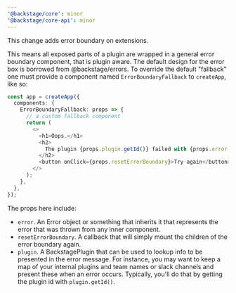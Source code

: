 ```yaml
---
'@backstage/core': minor
'@backstage/core-api': minor
---
```


This change adds error boundary on extensions.

This means all exposed parts of a plugin are wrapped in a general error boundary component, that is plugin aware. The default design for the error box is borrowed from @backstage/errors. To override the default "fallback" one must provide a component named `ErrorBoundaryFallback` to `createApp`, like so:

```ts
const app = createApp({
  components: {
    ErrorBoundaryFallback: props => {
      // a custom fallback component
      return (
        <>
          <h1>Oops.</h1>
          <h2>
            The plugin {props.plugin.getId()} failed with {props.error.message}
          </h2>
          <button onClick={props.resetErrorBoundary}>Try again</button>
        </>
      );
    },
  },
});
```

The props here include:

- `error`. An Error object or something that inherits it that represents the error that was thrown from any inner component.
- `resetErrorBoundary`. A callback that will simply mount the children of the error boundary again.
- `plugin`. A BackstagePlugin that can be used to lookup info to be presented in the error message. For instance, you may want to keep a map of your internal plugins and team names or slack channels and present these when an error occurs. Typically, you'll do that by getting the plugin id with `plugin.getId()`.
